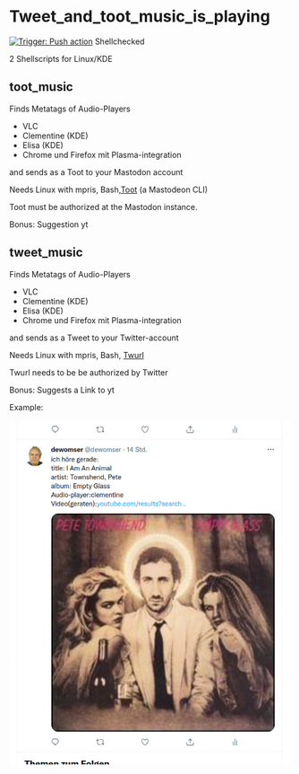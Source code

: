 # Tweet_and_toot_music_is_playing
[![Trigger: Push action](https://github.com/dewomser/Tweet_and_toot_music_is_playing/actions/workflows/main.yml/badge.svg)](https://github.com/dewomser/Tweet_and_toot_music_is_playing/actions/workflows/main.yml) Shellchecked

2 Shellscripts for Linux/KDE

## toot_music

Finds Metatags of Audio-Players
*  VLC
*  Clementine (KDE)
*  Elisa (KDE)
*  Chrome und Firefox mit Plasma-integration

and sends as a Toot  to your Mastodon account

Needs Linux with mpris, Bash,[Toot](https://toot.readthedocs.io/en/latest/index.html) (a Mastodeon CLI)

Toot must be authorized at the Mastodon instance.

Bonus: Suggestion yt

## tweet_music

Finds Metatags of Audio-Players
*  VLC
*  Clementine (KDE)
*  Elisa (KDE)
*  Chrome und Firefox mit Plasma-integration

and sends as a Tweet to your Twitter-account

Needs Linux with mpris, Bash, [Twurl](https://github.com/twitter/twurl)

Twurl needs to be be authorized by Twitter

Bonus: Suggests a Link to yt

Example:


![alt text](./images/music-tweet.png "Screenshot Twitter")
